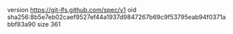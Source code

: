 version https://git-lfs.github.com/spec/v1
oid sha256:8b5e7eb02caef9527ef44a1937d9847267b69c9f53795eab94f0371abbf83a90
size 361
